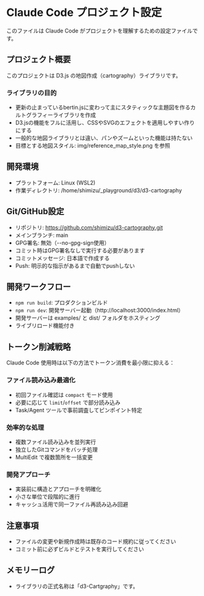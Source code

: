 # Claude Code プロジェクト設定

このファイルは Claude Code がプロジェクトを理解するための設定ファイルです。

## プロジェクト概要

このプロジェクトは D3.js の地図作成（cartography）ライブラリです。

### ライブラリの目的

- 更新の止まっているbertin.jsに変わって主にスタティックな主題図を作るカルトグラフィーライブラリを作成
- D3.jsの機能をフルに活用し、CSSやSVGのエフェクトを適用しやすい作りにする
- 一般的な地図ライブラリとは違い、パンやズームといった機能は持たない
- 目標とする地図スタイル: img/reference_map_style.png を参照

## 開発環境

- プラットフォーム: Linux (WSL2)
- 作業ディレクトリ: /home/shimizu/_playground/d3/d3-cartography

## Git/GitHub設定

- リポジトリ: https://github.com/shimizu/d3-cartography.git
- メインブランチ: main
- GPG署名: 無効（--no-gpg-sign使用）
- コミット時はGPG署名なしで実行する必要があります
- コミットメッセージ: 日本語で作成する
- Push: 明示的な指示があるまで自動でpushしない

## 開発ワークフロー

- `npm run build`: プロダクションビルド
- `npm run dev`: 開発サーバー起動（http://localhost:3000/index.html）
- 開発サーバーは examples/ と dist/ フォルダをホスティング
- ライブリロード機能付き

## トークン削減戦略

Claude Code 使用時は以下の方法でトークン消費を最小限に抑える：

### ファイル読み込み最適化
- 初回ファイル確認は `compact` モード使用
- 必要に応じて `limit`/`offset` で部分読み込み
- Task/Agent ツールで事前調査してピンポイント特定

### 効率的な処理
- 複数ファイル読み込みを並列実行
- 独立したGitコマンドをバッチ処理
- MultiEdit で複数箇所を一括変更

### 開発アプローチ
- 実装前に構造とアプローチを明確化
- 小さな単位で段階的に進行
- キャッシュ活用で同一ファイル再読み込み回避

## 注意事項

- ファイルの変更や新規作成時は既存のコード規約に従ってください
- コミット前に必ずビルドとテストを実行してください

## メモリーログ

- ライブラリの正式名称は「d3-Cartgraphy」です。